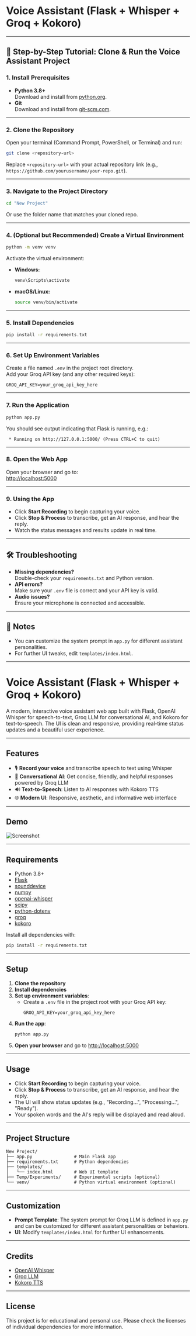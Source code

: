 # Voice Assistant (Flask + Whisper + Groq + Kokoro)

---

## 🚀 Step-by-Step Tutorial: Clone & Run the Voice Assistant Project

### 1. **Install Prerequisites**
- **Python 3.8+**  
  Download and install from [python.org](https://www.python.org/downloads/).
- **Git**  
  Download and install from [git-scm.com](https://git-scm.com/downloads/).

---

### 2. **Clone the Repository**
Open your terminal (Command Prompt, PowerShell, or Terminal) and run:
```bash
git clone <repository-url>
```
Replace `<repository-url>` with your actual repository link (e.g., `https://github.com/yourusername/your-repo.git`).

---

### 3. **Navigate to the Project Directory**
```bash
cd "New Project"
```
Or use the folder name that matches your cloned repo.

---

### 4. **(Optional but Recommended) Create a Virtual Environment**
```bash
python -m venv venv
```
Activate the virtual environment:
- **Windows:**
  ```bash
  venv\Scripts\activate
  ```
- **macOS/Linux:**
  ```bash
  source venv/bin/activate
  ```

---

### 5. **Install Dependencies**
```bash
pip install -r requirements.txt
```

---

### 6. **Set Up Environment Variables**
Create a file named `.env` in the project root directory.  
Add your Groq API key (and any other required keys):
```
GROQ_API_KEY=your_groq_api_key_here
```

---

### 7. **Run the Application**
```bash
python app.py
```
You should see output indicating that Flask is running, e.g.:
```
 * Running on http://127.0.0.1:5000/ (Press CTRL+C to quit)
```

---

### 8. **Open the Web App**
Open your browser and go to:  
[http://localhost:5000](http://localhost:5000)

---

### 9. **Using the App**
- Click **Start Recording** to begin capturing your voice.
- Click **Stop & Process** to transcribe, get an AI response, and hear the reply.
- Watch the status messages and results update in real time.

---

## 🛠️ Troubleshooting
- **Missing dependencies?**  
  Double-check your `requirements.txt` and Python version.
- **API errors?**  
  Make sure your `.env` file is correct and your API key is valid.
- **Audio issues?**  
  Ensure your microphone is connected and accessible.

---

## 📝 Notes
- You can customize the system prompt in `app.py` for different assistant personalities.
- For further UI tweaks, edit `templates/index.html`.

---

# Voice Assistant (Flask + Whisper + Groq + Kokoro)

A modern, interactive voice assistant web app built with Flask, OpenAI Whisper for speech-to-text, Groq LLM for conversational AI, and Kokoro for text-to-speech. The UI is clean and responsive, providing real-time status updates and a beautiful user experience.

---

## Features
- 🎙 **Record your voice** and transcribe speech to text using Whisper
- 🤖 **Conversational AI**: Get concise, friendly, and helpful responses powered by Groq LLM
- 🔊 **Text-to-Speech**: Listen to AI responses with Kokoro TTS
- 🌐 **Modern UI**: Responsive, aesthetic, and informative web interface

---

## Demo
![Screenshot](screenshot.png) <!-- Add a screenshot if available -->

---

## Requirements
- Python 3.8+
- [Flask](https://flask.palletsprojects.com/)
- [sounddevice](https://python-sounddevice.readthedocs.io/)
- [numpy](https://numpy.org/)
- [openai-whisper](https://github.com/openai/whisper)
- [scipy](https://scipy.org/)
- [python-dotenv](https://pypi.org/project/python-dotenv/)
- [groq](https://pypi.org/project/groq/)
- [kokoro](https://github.com/your-kokoro-repo) <!-- Update with actual repo if public -->

Install all dependencies with:
```bash
pip install -r requirements.txt
```

---

## Setup
1. **Clone the repository**
2. **Install dependencies**
3. **Set up environment variables**:
   - Create a `.env` file in the project root with your Groq API key:
     ```env
     GROQ_API_KEY=your_groq_api_key_here
     ```
4. **Run the app**:
   ```bash
   python app.py
   ```
5. **Open your browser** and go to [http://localhost:5000](http://localhost:5000)

---

## Usage
- Click **Start Recording** to begin capturing your voice.
- Click **Stop & Process** to transcribe, get an AI response, and hear the reply.
- The UI will show status updates (e.g., "Recording...", "Processing...", "Ready").
- Your spoken words and the AI's reply will be displayed and read aloud.

---

## Project Structure
```
New Project/
├── app.py                # Main Flask app
├── requirements.txt      # Python dependencies
├── templates/
│   └── index.html        # Web UI template
├── Temp/Experiments/     # Experimental scripts (optional)
└── venv/                 # Python virtual environment (optional)
```

---

## Customization
- **Prompt Template**: The system prompt for Groq LLM is defined in `app.py` and can be customized for different assistant personalities or behaviors.
- **UI**: Modify `templates/index.html` for further UI enhancements.

---

## Credits
- [OpenAI Whisper](https://github.com/openai/whisper)
- [Groq LLM](https://groq.com/)
- [Kokoro TTS](https://github.com/your-kokoro-repo) <!-- Update if public -->

---

## License
This project is for educational and personal use. Please check the licenses of individual dependencies for more information. 